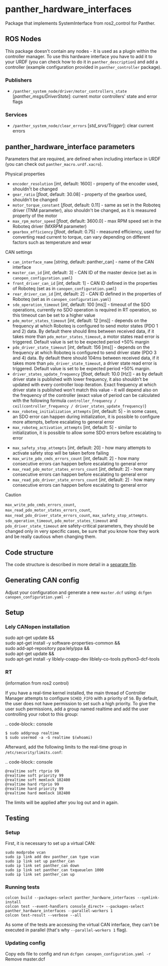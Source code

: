 # panther_hardware_interfaces

Package that implements SystemInterface from ros2_control for Panther.

## ROS Nodes

This package doesn't contain any nodes - it is used as a plugin within the controller manager. To use this hardware interface you have to add it to your URDF (you can check how to do it in `panther_description`) and add a controller (example configuration provided in `panther_controller` package).

### Publishers
- `/panther_system_node/driver/motor_controllers_state` [*panther_msgs/DriverState*]: current motor controllers' state and error flags

### Services
- `/panther_system_node/clear_errors` [*std_srvs/Trigger*]: clear current errors

## panther_hardware_interface parameters

Parameters that are required, are defined when including interface in URDF (you can check out `panther_macro.urdf.xacro`).

Physical properties
 - `encoder_resolution` [*int*, default: 1600] - property of the encoder used, shouldn't be changed
 - `gear_ratio` [*float*, default: 30.08] - property of the gearbox used, shouldn't be changed
 - `motor_torque_constant` [*float*, default: 0.11] - same as set in the Roboteq driver (TNM parameter), also shouldn't be changed, as it is measured property of the motor
 - `max_rpm_motor_speed` [*float*, default: 3600.0] - max RPM speed set in the Roboteq driver (MXRPM parameter)
 - `gearbox_efficiency` [*float*, default: 0.75] - measured efficiency, used for converting read current to torque, can vary depending on different factors such as temperature and wear

CAN settings
 - `can_interface_name` [*string*, default: panther_can] - name of the CAN interface
 - `master_can_id` [*int*, default: 3] - CAN ID of the master device (set as in `canopen_configuration.yaml`)
 - `front_driver_can_id` [*int*, default: 1] - CAN ID defined in the properties of Roboteq (set as in `canopen_configuration.yaml`)
 - `rear_driver_can_id` [*int*, default: 2] - CAN ID defined in the properties of Roboteq (set as in `canopen_configuration.yaml`)
 - `sdo_operation_timeout` [*int*, default: 100 [ms]] - timeout of the SDO operations, currently no SDO operation is required in RT operation, so this timeout can be set to a higher value
 - `pdo_motor_states_timeout` [*int*, default: 12 [ms]]  - depends on the frequency at which Roboteq is configured to send motor states (PDO 1 and 2) data. By default there should 8ms between received data, if it takes more than `pdo_motor_states_timeout`, a motor states read error is triggered. Default value is set to be expected period +50% margin
 - `pdo_driver_state_timeout` [*int*, default: 156 [ms]]  - depends on the frequency at which Roboteq is configured to send driver state (PDO 3 and 4) data. By default there should 104ms between received data, if it takes more than `pdo_driver_state_timeout`, a driver state read error is triggered. Default value is set to be expected period +50% margin.
 - `driver_states_update_frequency` [*float*, default: 10.0 [Hz]] - as by default driver state is published with lower frequency, it also shouldn't be updated with every controller loop iteration. Exact frequency at which driver state is published won't match this value - it will depend also on the frequency of the controller (exact value of period can be calculated with the following formula `controller_frequency / ceil(controller_frequency / driver_states_update_frequency)`)
 - `max_roboteq_initialization_attempts` [*int*, default: 5] - in some cases, an SDO error can happen during initialization, it is possible to configure more attempts, before escalating to general error
 - `max_roboteq_activation_attempts` [*int*, default: 5] - similar to initialization, it is possible to allow some SDO errors before escalating to error
 <!-- TODO: with GPIODriver it should no longer be needed -->
 - `max_safety_stop_attempts` [*int*, default: 20] - how many attempts to activate safety stop will be taken before failing
 - `max_write_pdo_cmds_errors_count` [*int*, default: 2] - how many consecutive errors can happen before escalating to general error
 - `max_read_pdo_motor_states_errors_count` [*int*, default: 2] - how many consecutive errors can happen before escalating to general error
 - `max_read_pdo_driver_state_errors_count` [*int*, default: 2] - how many consecutive errors can happen before escalating to general error


> [!CAUTION]
> `max_write_pdo_cmds_errors_count`, `max_read_pdo_motor_states_errors_count`, `max_read_pdo_driver_state_errors_count`, `max_safety_stop_attempts`. `sdo_operation_timeout`, `pdo_motor_states_timeout` and `pdo_driver_state_timeout` are safety-critical parameters, they should be changed only in very specific cases, be sure that you know how they work and be really cautious when changing them.

## Code structure

The code structure is described in more detail in a [separate file](./CODE_STRUCTURE.md).

## Generating CAN config

Adjust your configuration and generate a new `master.dcf` using:
`dcfgen canopen_configuration.yaml -r`

## Setup

<!-- todo: automate and move it to CMakeLists -->

### Lely CANopen installation
sudo apt-get update && \
sudo apt-get install -y software-properties-common && \
sudo add-apt-repository ppa:lely/ppa && \
sudo apt-get update && \
sudo apt-get install -y liblely-coapp-dev liblely-co-tools python3-dcf-tools

### RT
(information from ros2 control)

If you have a real-time kernel installed, the main thread of Controller Manager attempts to configure ``SCHED_FIFO`` with a priority of ``50``.
By default, the user does not have permission to set such a high priority.
To give the user such permissions, add a group named realtime and add the user controlling your robot to this group:

.. code-block:: console

    $ sudo addgroup realtime
    $ sudo usermod -a -G realtime $(whoami)

Afterward, add the following limits to the real-time group in ``/etc/security/limits.conf``:

.. code-block:: console

    @realtime soft rtprio 99
    @realtime soft priority 99
    @realtime soft memlock 102400
    @realtime hard rtprio 99
    @realtime hard priority 99
    @realtime hard memlock 102400

The limits will be applied after you log out and in again.

## Testing

### Setup

First, it is necessary to set up a virtual CAN:

<!-- todo move setup somewhere so the test can be run more easily -->

```
sudo modprobe vcan
sudo ip link add dev panther_can type vcan
sudo ip link set up panther_can
sudo ip link set panther_can down
sudo ip link set panther_can txqueuelen 1000
sudo ip link set panther_can up
```

### Running tests

```
colcon build --packages-select panther_hardware_interfaces --symlink-install
colcon test --event-handlers console_direct+ --packages-select panther_hardware_interfaces --parallel-workers 1
colcon test-result --verbose --all
```

As some of the tests are accessing the virtual CAN interface, they can't be executed in parallel (that's why `--parallel-workers 1` flag).

### Updating config
Copy eds file to config and run
`dcfgen canopen_configuration.yaml -r`
Remove master.dcf
